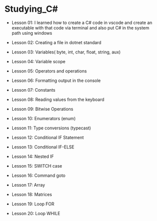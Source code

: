 


# Studying_C#
- Lesson 01: I learned how to create a C# code in vscode and create an executable with that code via terminal and also put C# in the system path using windows

- Lesson 02: Creating a file in dotnet standard

- Lesson 03: Variables( byte, int, char, float, string, aux)

- Lesson 04: Variable scope

- Lesson 05: Operators and operations

- Lesson 06: Formatting output in the console

- Lesson 07: Constants

- Lesson 08: Reading values ​​from the keyboard

- Lesson 09: Bitwise Operations

- Lesson 10: Enumerators (enum)

- Lesson 11: Type conversions (typecast)

- Lesson 12: Conditional IF Statement

- Lesson 13: Conditional IF-ELSE

- Lesson 14: Nested IF

- Lesson 15: SWITCH case

- Lesson 16: Command goto

- Lesson 17: Array

- Lesson 18: Matrices

- Lesson 19: Loop FOR

- Lesson 20: Loop WHILE